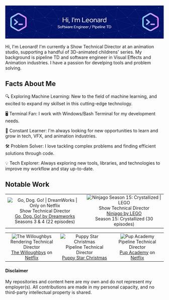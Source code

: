 ![Header](./images/github-header-image.png "Hi, I'm Leonard (Software Engineer / Pipeline TD)")

Hi, I'm Leonard! I'm currently a Show Technical Director at an animation studio, supporting a handful of 3D-animated childrens' series. My background is pipeline TD and software engineer in Visual Effects and Animation industries. I have a passion for develping tools and problem solving.

## Facts About Me

🔍 Exploring Machine Learning: New to the field of machine learning, and excited to expand my skillset in this cutting-edge technology.

🖥️ Terminal Fan: I work with Windows/Bash Terminal for my development needs.

🚀 Constant Learner: I'm always looking for new opportunities to learn and grow in tech, VFX, and animation industries.

🛠️ Problem Solver: I love tackling complex problems and finding efficient solutions through code.

💡 Tech Explorer: Always exploring new tools, libraries, and technologies to improve my workflow and stay up-to-date.

## Notable Work

<table>
    <tr>
        <td width="50%" style="text-align: center;">
            <div align="center">
              <img src="https://www.dreamworks.com/storage/cms-uploads/GDG_S4_Key%20Art_960x1458.jpg" alt="Go, Dog. Go! | DreamWorks | Only on Netflix"><br/>
              Show Technical Director<br/>
              <a href="https://www.netflix.com/ca/title/81047300">Go, Dog. Go! by Dreamworks</a><br/>
              Seasons 3 & 4 (22 episodes)
            </div>
        </td>
        <td width="50%">
            <div align="center">
              <img src="https://static.wikia.nocookie.net/ninjago/images/c/cd/Crystalized_season_15_poster.jpg/revision/latest?cb=20220618202148" alt="Ninjago Season 15: Crystallized | LEGO"><br/>
              Show Technical Director<br/>
              <a href="https://www.imdb.com/title/tt10650946/episodes/?season=4&ref_=tt_eps_sn_4">Ninjago by LEGO</a><br/>
              Season 15: Crystallized (30 episodes)<br/>
            </div>
        </td>
    </tr>
</table>

<table>
    <tr>
        <td width="33%">
          <div align="center">
              <img src="https://upload.wikimedia.org/wikipedia/en/a/a0/The_Willoughbys_Theatrical_release_poster.jpg" alt="The Willoughbys"><br/>
              Rendering Technical Director<br/>
              <a href="https://www.imdb.com/title/tt5206260">The Willoughbys</a> on <a href="https://www.netflix.com/ca/title/80239482">Netflix</a>
          </div>
        </td>
        <td width="33%">
          <div align="center">
              <img src="https://m.media-amazon.com/images/M/MV5BNGEzNWNmMzgtMjY1Yy00ZWQ4LWJmZjEtMGM4MjEwZTcwMDhkXkEyXkFqcGc@._V1_.jpg" alt="Puppy Star Christmas"><br/>
              Pipeline Technical Director<br/>
              <a href="https://www.imdb.com/title/tt8861786">Puppy Star Christmas</a>
          </div>
        </td>
        <td width="33%">
          <div align="center">
              <img src="https://m.media-amazon.com/images/M/MV5BYTczZDZhZjktNjBkYy00MzFiLThlYjEtODBmOWYxNDRlMzdmXkEyXkFqcGc@._V1_.jpg" alt="Pup Academy"><br/>
              Pipeline Technical Director<br/>
              <a href="https://www.imdb.com/title/tt10302548">Pup Academy</a> on <a href="https://www.netflix.com/ca/title/81040639">Netflix</a>
          </div>
        </td>
    </tr>
    
</table>

#### Disclaimer
My repositories and content here are my own and do not represent my employer(s). All contributions are made in my personal capacity, and no third-party intellectual property is shared.
